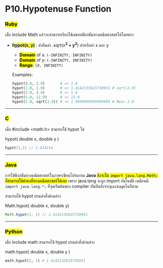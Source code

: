 # P10.Hypotenuse Function

### <mark style="color:$danger;">Ruby</mark>

เมื่อ include Math แล้วจะสามารถเรียกใช้เมธอดฟังก์ชันทางคณิตศาสตร์ได้โดยตรง

*   <mark style="color:blue;">**hypot(x, y)**</mark> : ส่งคืนค่า .sqrt(x<sup>**2**</sup>**&#x20;+ y**<sup>**2**</sup>) สำหรับค่า x และ y&#x20;

    * <mark style="color:$success;">**Domain**</mark> of x: `(-INFINITY, INFINITY)`
    * <mark style="color:$success;">**Domain**</mark> of y: `(-INFINITY, INFINITY)`
    * <mark style="color:$warning;">**Range**</mark>: `[0, INFINITY)`

    Examples:

    ```ruby
    hypot(0.0, 1.0)       # => 1.0
    hypot(1.0, 1.0)       # => 1.4142135623730951 # sqrt(2.0)
    hypot(3.0, 4.0)       # => 5.0
    hypot(5.0, 12.0)      # => 13.0
    hypot(1.0, sqrt(3.0)) # => 1.9999999999999998 # Near 2.0
    ```

***

### <mark style="color:$danger;">C</mark> <a href="#c" id="c"></a>

เมื่อ #include \<math.h> สามารถใช้ hypot ได้

hypot( double x, double y )

```c
hypot(1,1) // 1.414214
```

***

### <mark style="color:$danger;">Java</mark> <a href="#java" id="java"></a>

การใช้ฟังก์ชันทางคณิตศาสตร์ในภาษาเขียนโปรแกรม **Java** <mark style="color:$info;">ถึงจะไม่</mark> <mark style="color:$info;"></mark><mark style="color:$info;">`import java.lang.Math;`</mark> <mark style="color:$info;"></mark><mark style="color:$info;">ก็สามารถใช้ค่าคงที่ทางคณิตศาสตร์ได้เลย</mark> เพราะ java.lang จะถูก import อัตโนมัติ เหมือนมี `import java.lang.*;` ที่จุดเริ่มต้นของ compiler ทันทีหลังจาก`package`ใดก็ตาม

สามารถใช้ hypot ผ่านคำสั่งด้านล่าง

Math.hypot( double x, double y)

```java
Math.hypot(1, 1) // 1.4142135623730951
```

***

### <mark style="color:$danger;">Python</mark>

เมื่อ include math สามารถใช้ hypot ผ่านคำสั่งด้านล่าง

math.hypot( double x, double y )

```python
math.hypot(1, 1) # 1.4142135623730951
```
